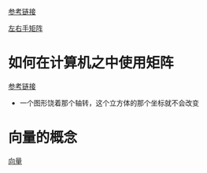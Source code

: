 [参考链接](https://blog.csdn.net/weixin_43742708/article/details/114962450?spm=1001.2101.3001.6650.1&utm_medium=distribute.pc_relevant.none-task-blog-2%7Edefault%7ECTRLIST%7Edefault-1-114962450-blog-78766259.pc_relevant_multi_platform_whitelistv1&depth_1-utm_source=distribute.pc_relevant.none-task-blog-2%7Edefault%7ECTRLIST%7Edefault-1-114962450-blog-78766259.pc_relevant_multi_platform_whitelistv1&utm_relevant_index=2)

[左右手矩阵](https://blog.csdn.net/weixin_45417246/article/details/115865595?ops_request_misc=%257B%2522request%255Fid%2522%253A%2522165840154316782246471487%2522%252C%2522scm%2522%253A%252220140713.130102334..%2522%257D&request_id=165840154316782246471487&biz_id=0&utm_medium=distribute.pc_search_result.none-task-blog-2~all~sobaiduend~default-1-115865595-null-null.142^v33^new_blog_pos_by_title,185^v2^control&utm_term=%E6%AC%A7%E6%8B%89%E8%A7%92%E5%92%8C%E6%97%8B%E8%BD%AC%E7%9F%A9%E9%98%B5%E7%9A%84%E5%85%B3%E7%B3%BB&spm=1018.2226.3001.4187)





# 如何在计算机之中使用矩阵

[参考链接](https://www.zhihu.com/tardis/sogou/ans/2079759458)

- 一个图形饶着那个轴转，这个立方体的那个坐标就不会改变





# 向量的概念

[向量](https://blog.csdn.net/apr15/article/details/106160407?ops_request_misc=%257B%2522request%255Fid%2522%253A%2522165873280216782390514001%2522%252C%2522scm%2522%253A%252220140713.130102334..%2522%257D&request_id=165873280216782390514001&biz_id=0&utm_medium=distribute.pc_search_result.none-task-blog-2~all~sobaiduend~default-2-106160407-null-null.142^v33^new_blog_pos_by_title,185^v2^control&utm_term=np.cross&spm=1018.2226.3001.4187)